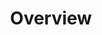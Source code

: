 ---
image: /![API Image](/images/logo.png){:class="img-responsive"}
title: Overview
position: 1.01
description: 
content_markdown: |-
  Technopedia version 6.1 API enables cloud-based access to asset data in Technopedia, which you use to manage your IT assets with respect to risk, control, governance, costs and business compliance. 
  <br>
  Technopedia's structured database catalog categorizes more than 170,000 software releases and 200,000 hardware models, and includes data from mulitiple business categories.
  <br>   
  
  #### How to use this documentation
  <br>
  The objective of this API documentation is to enable you use the Technopedia API and Technopedia query language to retrieve data from the the Technopedia database.
  The first section of this documentation is about getting started with the API and creating qeuries with the Technopedia query language.
  The API section references several nodes in Technopedia and provides mulitiple examples on how to retrive data.

  To learn about using the API and the Technopedia qeury language, read this overviiew, and then take the following steps:
  
   1. Get an API key and try out some queries. <br>
     [Get started](../#documentationgetting_started102)
   2. Learn about Technopedia nodes and graph database. <br>
     [Technopedia data](../#documentationNodes_Rel)
   3. Learn about using the Technopedia query language to write queries that you use with the API. <br>
     [Technopedia queries](../#documentationtql104)
  
  To retrieve data from Technopedia, the most common practice you'll undertake is to write queries to use with the API.
  You use the Technopedia query language (TQL) to write queries that are similar to SQL in structure. <br>
    
  #### Making API GET requests to retrieve asset data 
  <br>
  The Technopedia version 6.1 API provides you with read access to the Technopedia database by using an API GET request to retreive asset data.
    * To get access to the Technopedia database, all you require is an API key that you get from Flexera technial support.<br>
    * You make an API GET request by using cURL or an API client to the `/tql` or `/technopedia-id` endpoint. <br>
      The `/tql` endpoint requires a Technopedia query languge query statement to describe the data that you want to retrieve.<br>
    * Data is returned as key-value pairs in JSON format. <br>

  The following query example is an API GET request that uses the TQL endpoint to retrieve software product names from Technopedia. <br>
  <br>
  `GET:` `https://v6-1.technopedia.com/tql?=MATCH (n:SOFTWARE_PRODUCT) RETURN n.product` <br>

  The query returns software product names.<br>
  The following image shows results for one software product.
  <br>
  
  ![API Image](/images/ov_ex.png){: .img-responsive}
  <br>  
  <br>
    
  #### Nodes in the Technopedia graph database
  <br>
  In the Technopedia graph database, data categories are represented by nodes, which represent entities such as software or hardware. Nodes are somewhat equivalent to a records classification that stores a specific data category such as hardware. 
  <br>
  <br>
 
  The following diagram shows an overview of the Technopedia API endpoints, some nodes, and relationships between nodes in the Technopedia database.
  
  <br>
  
  ![API Image](/images/V6api.png){: .img-responsive}
  
 

left_code_blocks:
  - code_block: |-
      GET:  https://v6-1.technopedia.com/tql?q=MATCH <Query Parameters>

      EXAMPLE:

      GET:  https://v6-1.technopedia.com/tql?q=MATCH (sft_prod:SOFTWARE_PRODUCT) RETURN sft_prod LIMIT 2

      Returns data based on the Technopedia query language that starts with MATCH


      RESPONSE SAMPLE

      {
      "results": [
          {
              "sft_prod.alias": null,
              "sft_prod.component": null,
              "sft_prod.created_at": "2017-05-19 10:24:33",
              "sft_prod.desupported_flag": null,
              "sft_prod.discontinued_flag": null,
              "sft_prod.family": null,
              "sft_prod.is_suite": "FALSE",
              "sft_prod.modified_at": "2017-06-01 13:50:16",
              "sft_prod.product": "e1ns.output",
              "sft_prod.technopedia_id": "408dd3bb-c935-444e-b756-c7d431a589f7",
              "sft_prod.url": "http://www.plato.de/e1nsoutput-687.html"
          },
          {
              "sft_prod.alias": null,
              "sft_prod.component": null,
              "sft_prod.created_at": "2008-03-25 22:07:06",
              "sft_prod.desupported_flag": null,
              "sft_prod.discontinued_flag": null,
              "sft_prod.family": "Windows Live",
              "sft_prod.is_suite": "FALSE",
              "sft_prod.modified_at": "2011-03-21 17:47:50",
              "sft_prod.product": "ID Web Authentication Software Development Kit (SDK)",
              "sft_prod.technopedia_id": "359e53c0-6cda-4e3b-aaa1-2b05537ca718",
              "sft_prod.url": "http://www.microsoft.com/Downloads/details.aspx?
               familyid=E565FC92-D5F6-4F5F-8713-4DD1C90DE19F&displaylang=en" 
          }
        ]
      {  

      
    title: Technopedia query language (TQL) endpoint
    language: javascript
  - code_block: |-
      GET:  https://v6-1.technopedia.com/technopedia-id/<technopedia_id>

      EXAMPLE:

      GET:  https://v6-1.technopedia.com/technopedia-id/359e53c0-6cda-4e3b-aaa1-2b05537ca718

      Returns data based on the Technopedia ID
      

      RESPONSE SAMPLE

      {
          "result": {
              "attributes": {
                  "alias": null,
                  "component": null,
                  "desupported_flag": null,
                  "discontinued_flag": null,
                  "family": "Windows Live",
                  "is_suite": "FALSE",
                  "modified_at": "2011-03-21 17:47:50",
                  "product": "ID Web Authentication Software Development Kit (SDK)",
                  "url": "http://www.microsoft.com/Downloads/details.aspx?familyid=E565FC92-D5F6-4F5F-8713-4DD1C90DE19F&displaylang=en"
              },
              "created_at": "2008-03-25 22:07:06",
              "created_by": "",
              "owner": "",
              "quality_grade": 0,
              "technopedia_id": "359e53c0-6cda-4e3b-aaa1-2b05537ca718",
              "label": "SOFTWARE_PRODUCT"
            }
        ]
      {  

    title: Technopedia ID endpoint
    language: javascript  
right_code_blocks:
  - code_block: |2
      Technopedia query language (tql) endpoint

      https://v6-1.technopedia.com/tql


      Technopedia ID (tid) endpoint
      
      https://v6-1.technopedia.com/technopedia-id/
      
      


    title: Technopedia Endpoints
    language: text
  
---